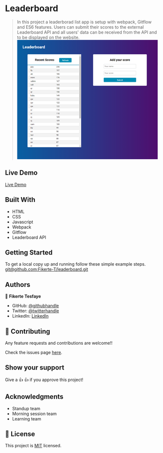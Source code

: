
# Leaderboard

>In this project a leaderborad list app is setup with webpack, Gitflow and ES6 features. Users can submit their scores to the external Leaderboard API and all users' data can be received from the API and to be displayed on the website.
![Screenshot](https://github.com/Fikerte-T/Leaderboard-2/blob/add-styles/app-screenshot.png)


## Live Demo

 [Live Demo](https://fikerte-t.github.io/leaderboard/dist/)

## Built With

- HTML
- CSS
- Javascript
- Webpack
- Gitflow
- Leaderboard API

## Getting Started

To get a local copy up and running follow these simple example steps.
[git@github.com:Fikerte-T/leaderboard.git](git@github.com:Fikerte-T/leaderboard.git)

## Authors

👤 **Fikerte Tesfaye**

- GitHub: [@githubhandle](https://github.com/githubhandle)
- Twitter: [@twitterhandle](https://twitter.com/twitterhandle)
- LinkedIn: [LinkedIn](https://linkedin.com/in/linkedinhandle)

## 🤝 Contributing

Any feature requests and contributions are welcome!!

Check the issues page [here](https://github.com/Fikerte-T/leaderboard/issues).

## Show your support

Give a 👍 👍 if you approve this project!

## Acknowledgments
- Standup team
- Morning session team
- Learning team

## 📝 License

This project is [MIT](./MIT.md) licensed.
